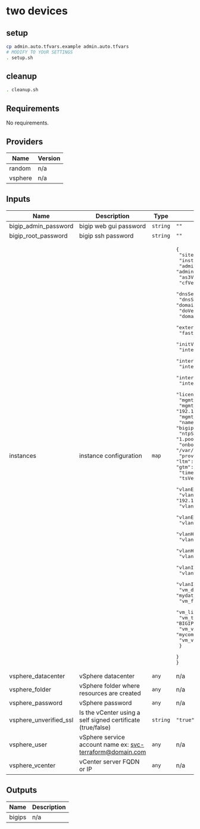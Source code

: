 # two devices

## setup

```bash
cp admin.auto.tfvars.example admin.auto.tfvars
# MODIFY TO YOUR SETTINGS
. setup.sh
```

## cleanup
```bash
. cleanup.sh
```

<!-- BEGINNING OF PRE-COMMIT-TERRAFORM DOCS HOOK -->
## Requirements

No requirements.

## Providers

| Name | Version |
|------|---------|
| random | n/a |
| vsphere | n/a |

## Inputs

| Name | Description | Type | Default | Required |
|------|-------------|------|---------|:--------:|
| bigip\_admin\_password | bigip web gui password | `string` | `""` | no |
| bigip\_root\_password | bigip ssh password | `string` | `""` | no |
| instances | instance configuration | `map` | <pre>{<br>  "site": {<br>    "instance01": {<br>      "adminUserName": "admin",<br>      "as3Version": "3.22.1",<br>      "cfVersion": "1.5.0",<br>      "dnsServerList": "        \"192.168.2.251\",\n        \"8.8.8.8\"\n",<br>      "dnsSuffix": "domain.com",<br>      "doVersion": "1.15.0",<br>      "domain": "domain.com",<br>      "externalGateway": "192.168.1.254",<br>      "fastVersion": "1.4.0",<br>      "initVersion": "1.1.0",<br>      "interface1": "networkname",<br>      "interface2": "networkname",<br>      "interface3": "networkname",<br>      "interface4": "networkname",<br>      "internalGateway": "192.168.2.254",<br>      "license": "xxx-xxx",<br>      "mgmtIp": "192.168.20.54",<br>      "mgmt_gw": "192.168.20.254",<br>      "mgmt_netmask": "24",<br>      "name": "bigip-site",<br>      "ntpServerList": "        \"0.pool.ntp.org\",\n        \"1.pool.ntp.org\",\n        \"2.pool.ntp.org\"\n",<br>      "onboard_log": "/var/log/startup-script.log",<br>      "provisioning": "        \"avr\": \"none\",\n        \"ltm\": \"nominal\",\n        \"asm\": \"none\",\n        \"apm\": \"none\",\n        \"afm\": \"none\",\n        \"gtm\": \"none\"\n",<br>      "timeZone": "EDT",<br>      "tsVersion": "1.14.0",<br>      "vlanExternalInterface": "1.1",<br>      "vlanExternalIp": "192.168.1.54/24",<br>      "vlanExternalTag": "4094",<br>      "vlanExternalTagging": "true",<br>      "vlanHaInterface": "1.3",<br>      "vlanHaIp": "192.168.3.54/24",<br>      "vlanHaTag": "4092",<br>      "vlanHaTagging": "true",<br>      "vlanInternalInterface": "1.2",<br>      "vlanInternalIp": "192.168.2.54/24",<br>      "vlanInternalTag": "4093",<br>      "vlanInternalTagging": "true",<br>      "vm_datastoreName": "mydatastore",<br>      "vm_folderPath": "development/bigip/",<br>      "vm_linked_clone": false,<br>      "vm_template_bigip_name": "BIGIP-15.1.2-0.0.9.ALL2",<br>      "vm_vsphere_cluster": "mycomputecluster",<br>      "vm_vsphere_datacenter": "domain.com"<br>    }<br>  }<br>}</pre> | no |
| vsphere\_datacenter | vSphere datacenter | `any` | n/a | yes |
| vsphere\_folder | vSphere folder where resources are created | `any` | n/a | yes |
| vsphere\_password | vSphere password | `any` | n/a | yes |
| vsphere\_unverified\_ssl | Is the vCenter using a self signed certificate (true/false) | `string` | `"true"` | no |
| vsphere\_user | vSphere service account name ex: svc-terraform@domain.com | `any` | n/a | yes |
| vsphere\_vcenter | vCenter server FQDN or IP | `any` | n/a | yes |

## Outputs

| Name | Description |
|------|-------------|
| bigips | n/a |

<!-- END OF PRE-COMMIT-TERRAFORM DOCS HOOK -->
